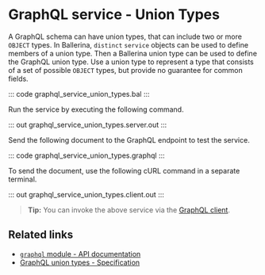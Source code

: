# GraphQL service - Union Types

A GraphQL schema can have union types, that can include two or more `OBJECT` types. In Ballerina, `distinct` `service` objects can be used to define members of a union type. Then a Ballerina union type can be used to define the GraphQL union type. Use a union type to represent a type that consists of a set of possible `OBJECT` types, but provide no guarantee for common fields.

::: code graphql_service_union_types.bal :::

Run the service by executing the following command.

::: out graphql_service_union_types.server.out :::

Send the following document to the GraphQL endpoint to test the service.

::: code graphql_service_union_types.graphql :::

To send the document, use the following cURL command in a separate terminal.

::: out graphql_service_union_types.client.out :::

>**Tip:** You can invoke the above service via the [GraphQL client](/learn/by-example/graphql-client-query-endpoint/).

## Related links
- [`graphql` module - API documentation](https://lib.ballerina.io/ballerina/graphql/latest)
- [GraphQL union types - Specification](/spec/graphql/#43-unions)
